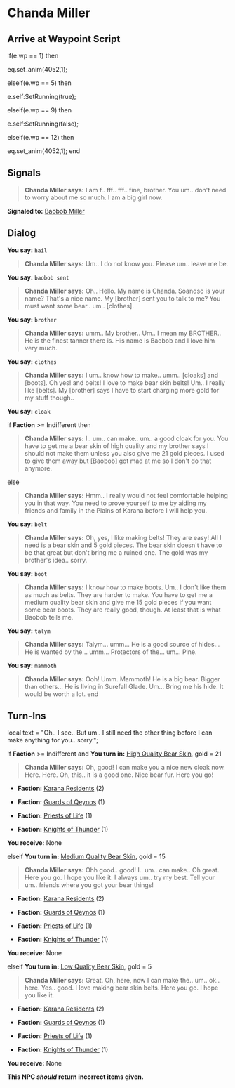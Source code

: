 # Chanda Miller
## Arrive at Waypoint Script

if(e.wp == 1) then


eq.set_anim(4052,1);

elseif(e.wp == 5) then


e.self:SetRunning(true);

elseif(e.wp == 9) then


e.self:SetRunning(false);

elseif(e.wp == 12) then


eq.set_anim(4052,1);
end

## Signals

>**Chanda Miller says:** I am f.. fff.. fff.. fine, brother. You um.. don't need to worry about me so much. I am a big girl now.

**Signaled to:**  [Baobob Miller](/npc/4055)
## Dialog

**You say:** `hail`



>**Chanda Miller says:** Um.. I do not know you. Please um.. leave me be.

**You say:** `baobob sent`



>**Chanda Miller says:** Oh.. Hello. My name is Chanda. Soandso is your name? That's a nice name. My [brother] sent you to talk to me? You must want some bear.. um.. [clothes].

**You say:** `brother`



>**Chanda Miller says:** umm.. My brother.. Um.. I mean my BROTHER.. He is the finest tanner there is. His name is Baobob and I love him very much.

**You say:** `clothes`



>**Chanda Miller says:** I um.. know how to make.. umm.. [cloaks] and [boots]. Oh yes! and belts! I love to make bear skin belts! Um.. I really like [belts]. My [brother] says I have to start charging more gold for my stuff though..

**You say:** `cloak`



if **Faction** >= Indifferent then



>**Chanda Miller says:** I.. um.. can make.. um.. a good cloak for you. You have to get me a bear skin of high quality and my brother says I should not make them unless you also give me 21 gold pieces. I used to give them away but [Baobob] got mad at me so I don't do that anymore.


else



>**Chanda Miller says:** Hmm.. I really would not feel comfortable helping you in that way. You need to prove yourself to me by aiding my friends and family in the Plains of Karana before I will help you.


**You say:** `belt`



>**Chanda Miller says:** Oh, yes, I like making belts! They are easy! All I need is a bear skin and 5 gold pieces. The bear skin doesn't have to be that great but don't bring me a ruined one. The gold was my brother's idea.. sorry.

**You say:** `boot`



>**Chanda Miller says:** I know how to make boots. Um.. I don't like them as much as belts. They are harder to make. You have to get me a medium quality bear skin and give me 15 gold pieces if you want some bear boots. They are really good, though. At least that is what Baobob tells me.

**You say:** `talym`



>**Chanda Miller says:** Talym...  umm...  He is a good source of hides...  He is wanted by the...  umm...  Protectors of the...  um... Pine.


**You say:** `mammoth`



>**Chanda Miller says:** Ooh! Umm. Mammoth! He is a big bear. Bigger than others...  He is living in Surefall Glade. Um...  Bring me his hide.  It would be worth a lot.
end

## Turn-Ins



local text = "Oh.. I see.. But um.. I still need the other thing before I can make anything for you.. sorry.";





if **Faction** >= Indifferent and  **You turn in:** [High Quality Bear Skin](/item/13752), gold = 21


>**Chanda Miller says:** Oh, good! I can make you a nice new cloak now. Here. Here. Oh, this.. it is a good one. Nice bear fur. Here you go!


* __Faction:__ [Karana Residents](/faction/345) (2)


* __Faction:__ [Guards of Qeynos](/faction/262) (1)


* __Faction:__ [Priests of Life](/faction/341) (1)


* __Faction:__ [Knights of Thunder](/faction/280) (1)


 **You receive:** None 

elseif **You turn in:** [Medium Quality Bear Skin](/item/13751), gold = 15


>**Chanda Miller says:** Ohh good.. good! I.. um.. can make.. Oh great. Here you go. I hope you like it. I always um.. try my best. Tell your um.. friends where you got your bear things!


* __Faction:__ [Karana Residents](/faction/345) (2)


* __Faction:__ [Guards of Qeynos](/faction/262) (1)


* __Faction:__ [Priests of Life](/faction/341) (1)


* __Faction:__ [Knights of Thunder](/faction/280) (1)


 **You receive:** None 

elseif **You turn in:** [Low Quality Bear Skin](/item/13750), gold = 5


>**Chanda Miller says:** Great. Oh, here, now I can make the.. um.. ok.. here. Yes.. good. I love making bear skin belts. Here you go. I hope you like it.


* __Faction:__ [Karana Residents](/faction/345) (2)


* __Faction:__ [Guards of Qeynos](/faction/262) (1)


* __Faction:__ [Priests of Life](/faction/341) (1)


* __Faction:__ [Knights of Thunder](/faction/280) (1)


 **You receive:** None 

**This NPC *should* return incorrect items given.**
